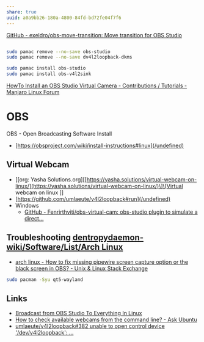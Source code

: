 ```yaml
---
share: true
uuid: a0a9bb26-180a-4800-84fd-bd72fe04f7f6
---
```

[GitHub - exeldro/obs-move-transition: Move transition for OBS Studio](https://github.com/exeldro/obs-move-transition)

``` bash

sudo pamac remove --no-save obs-studio
sudo pamac remove --no-save dv4l2loopback-dkms

sudo pamac install obs-studio
sudo pamac install obs-v4l2sink

```
[HowTo Install an OBS Studio Virtual Camera - Contributions / Tutorials - Manjaro Linux Forum](https://forum.manjaro.org/t/howto-install-an-obs-studio-virtual-camera/67317)
# OBS
OBS - Open Broadcasting Software
Install

*   [https://obsproject.com/wiki/install-instructions#linux](/undefined)

## Virtual Webcam

*   \[\[org: Yasha Solutions.org\]\[[https://yasha.solutions/virtual-webcam-on-linux/](https://yasha.solutions/virtual-webcam-on-linux/)\]\[Virtual webcam on linux \]\]
*   [https://github.com/umlaeute/v4l2loopback#run](/undefined)
*   Windows
    *   [GitHub - Fenrirthviti/obs-virtual-cam: obs-studio plugin to simulate a direct...](https://github.com/Fenrirthviti/obs-virtual-cam)

## Troubleshooting [dentropydaemon-wiki/Software/List/Arch Linux](/undefined)
* [arch linux - How to fix missing pipewire screen capture option or the black screen in OBS? - Unix & Linux Stack Exchange](https://unix.stackexchange.com/questions/667364/how-to-fix-missing-pipewire-screen-capture-option-or-the-black-screen-in-obs)
``` bash
sudo pacman -Syu qt5-wayland
```

## Links

*  [Broadcast from OBS Studio To Everything In Linux](https://blog.jbrains.ca/permalink/using-obs-studio-as-a-virtual-cam-on-linux)
* [How to check available webcams from the command line? - Ask Ubuntu](https://askubuntu.com/questions/348838/how-to-check-available-webcams-from-the-command-line)
*  [umlaeute/v4l2loopback#382 unable to open control device '/dev/v4l2loopback': ...](https://github.com/umlaeute/v4l2loopback/issues/382)


